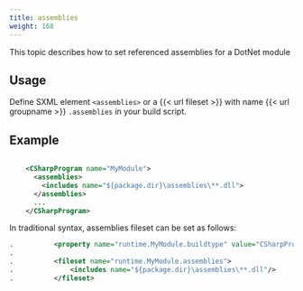 ```yaml
---
title: assemblies
weight: 168
---
```


This topic describes how to set referenced assemblies for a DotNet module

## Usage ##

Define SXML element `<assemblies>`  or a {{< url fileset >}} with name {{< url groupname >}} `.assemblies` in your build script.

## Example ##


```xml

    <CSharpProgram name="MyModule">
      <assemblies>
        <includes name="${package.dir}\assemblies\**.dll">
      </assemblies>
      ...
    </CSharpProgram>

```
In traditional syntax, assemblies fileset can be set as follows:


```xml
.          <property name="runtime.MyModule.buildtype" value="CSharpProgram" />
.
.          <fileset name="runtime.MyModule.assemblies">
.              <includes name="${package.dir}\assemblies\**.dll"/>
.          </fileset>
```
